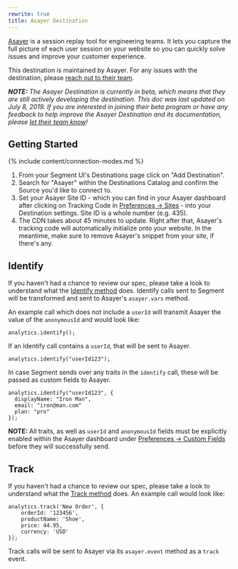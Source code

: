 ```yaml
---
rewrite: true
title: Asayer Destination
---
```

[Asayer](https://asayer.io) is a session replay tool for engineering teams. It lets you capture the full picture of each user session on your website so you can quickly solve issues and improve your customer experience.

This destination is maintained by Asayer. For any issues with the destination, please [reach out to their team](mailto:support@asayer.io).

_**NOTE:** The Asayer Destination is currently in beta, which means that they are still actively developing the destination. This doc was last updated on July 8, 2019. If you are interested in joining their beta program or have any feedback to help improve the Asayer Destination and its documentation, please [let  their team know](mailto:support@asayer.io)!_

## Getting Started

{% include content/connection-modes.md %}

1. From your Segment UI's Destinations page click on "Add Destination".
2. Search for "Asayer" within the Destinations Catalog and confirm the Source you'd like to connect to.
3. Set your Asayer Site ID - which you can find in your Asayer dashboard after clicking on Tracking Code in [Preferences -> Sites](https://app.asayer.io/client/sites) - into your Destination settings. Site ID is a whole number (e.g. 435).
4. The CDN takes about 45 minutes to update. Right after that, Asayer's tracking code will automatically initialize onto your website. In the meantime, make sure to remove Asayer's snippet from your site, if there's any.

## Identify

If you haven't had a chance to review our spec, please take a look to understand what the [Identify method](https://segment.com/docs/spec/identify/) does. Identify calls sent to Segment will be transformed and sent to Asayer's `asayer.vars` method.

An example call which does not include a `userId` will transmit Asayer the value of the `anonymousId` and would look like:
```
analytics.identify();
```
If an Identify call contains a `userId`, that will be sent to Asayer.

```
analytics.identify("userId123");
```

In case Segment sends over any traits in the `identify` call, these will be passed as custom fields to Asayer.
```
analytics.identify("userId123", {
  displayName: "Iron Man",
  email: "iron@man.com"
  plan: "pro"
});
```

**NOTE:** All traits, as well as `userId` and `anonymousId` fields must be explicitly enabled within the Asayer dashboard under [Preferences -> Custom Fields](https://app.asayer.io/client/custom-fields) before they will successfully send.

## Track

If you haven't had a chance to review our spec, please take a look to understand what the [Track method](https://segment.com/docs/spec/track/) does. An example call would look like:

```
analytics.track('New Order', {
    orderId: '123456',
    productName: 'Shoe',
    price: 44.95,
    currency: 'USD'
});
```

Track calls will be sent to Asayer via its `asayer.event` method as a `track` event.
